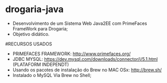 # drogaria-java
- Desenvolvimento de um Sistema Web Java2EE com PrimeFaces FrameWork para Drogaria;
- Objetivo didático.

#RECURSOS USADOS
- PRIMEFACES FRAMEWORK: http://www.primefaces.org/
- JDBC MYSQL: https://dev.mysql.com/downloads/connector/j/5.1.html (PLATAFORM INDEPENDT)
- Usando os pacotes de instalação do Brew no MAC OSx: http://brew.sh/
- Instalado o MySQL Via Brew no Shell;
